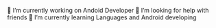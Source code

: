 🔭 I’m currently working on Andoid Developer
🤝 I’m looking for help with friends
🌱 I’m currently learning Languages and Android developing


